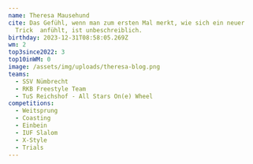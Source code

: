 ```yaml
---
name: Theresa Mausehund
cite: Das Gefühl, wenn man zum ersten Mal merkt, wie sich ein neuer
  Trick  anfühlt, ist unbeschreiblich.
birthday: 2023-12-31T08:58:05.269Z
wm: 2
top3since2022: 3
top10inWM: 0
image: /assets/img/uploads/theresa-blog.png
teams:
  - SSV Nümbrecht
  - RKB Freestyle Team
  - TuS Reichshof - All Stars On(e) Wheel
competitions:
  - Weitsprung
  - Coasting
  - Einbein
  - IUF Slalom
  - X-Style
  - Trials
---
```

